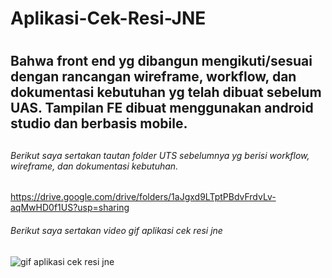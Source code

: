 # Aplikasi-Cek-Resi-JNE <h1> 
## Bahwa front end yg dibangun mengikuti/sesuai dengan rancangan wireframe, workflow, dan dokumentasi kebutuhan yg telah dibuat sebelum UAS. Tampilan FE dibuat menggunakan android studio dan berbasis mobile.<h2>
###### Berikut saya sertakan tautan folder UTS sebelumnya yg berisi workflow, wireframe, dan dokumentasi kebutuhan.<h6>
 
https://drive.google.com/drive/folders/1aJgxd9LTptPBdvFrdvLv-aqMwHD0f1US?usp=sharing 
 
 ###### Berikut saya sertakan video gif aplikasi cek resi jne <h6>
![gif aplikasi cek resi jne](https://user-images.githubusercontent.com/44845450/107865585-8debec80-6e9a-11eb-9722-6610def67142.gif)
